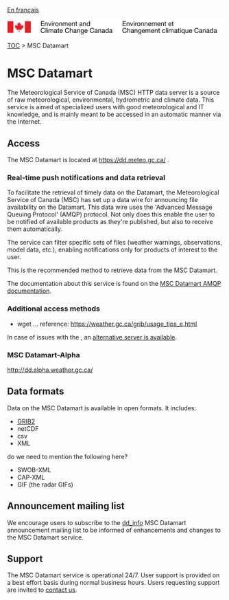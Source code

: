 [En français](readme_fr.md)

![ECCC logo](../img_eccc-logo.png)

[TOC](../readme_en.md) > MSC Datamart


# MSC Datamart

The Meteorological Service of Canada (MSC) HTTP data server is a source of raw meteorological, environmental, hydrometric and climate data. This service is aimed at specialized users with good meteorological and IT knowledge, and is mainly meant to be accessed in an automatic manner via the Internet.


## Access

The MSC Datamart is located at https://dd.meteo.gc.ca/ .

### Real-time push notifications and data retrieval
  
To facilitate the retrieval of timely data on the Datamart, the Meteorological Service of Canada (MSC) has set up a data wire for announcing file availability on the Datamart.  This data wire uses the 'Advanced Message Queuing Protocol' (AMQP) protocol. Not only does this enable the user to be notified of available products as they're published, but also to receive them automatically.

The service can filter specific sets of files (weather warnings, observations, model data, etc.), enabling notifications only for products of interest to the user.

This is the recommended method to retrieve data from the MSC Datamart.

The documentation about this service is found on the [MSC Datamart AMQP documentation](https://dd.meteo.gc.ca/doc/README_AMQP.txt).
  
### Additional access methods


* wget ... reference: https://weather.gc.ca/grib/usage_tips_e.html

In case of issues with the , an [alternative server is available](https://lists.ec.gc.ca/pipermail/dd_info/2019-April/000329.html).

### MSC Datamart-Alpha

http://dd.alpha.weather.gc.ca/



## Data formats

Data on the MSC Datamart is available in open formats. It includes:

* [GRIB2](https://weather.gc.ca/grib/index_e.html)
* netCDF
* csv
* XML

do we need to mention the following here?
* SWOB-XML
* CAP-XML
* GIF (the radar GIFs)

## Announcement mailing list

We encourage users to subscribe to the [dd_info](https://lists.ec.gc.ca/cgi-bin/mailman/listinfo/dd_info) MSC Datamart announcement mailing list to be informed of enhancements and changes to the MSC Datamart service.


## Support

The MSC Datamart service is operational 24/7. User support is provided on a best effort basis during normal business hours. Users requesting support are invited to [contact us](http://www.weather.gc.ca/mainmenu/contact_us_e.html).